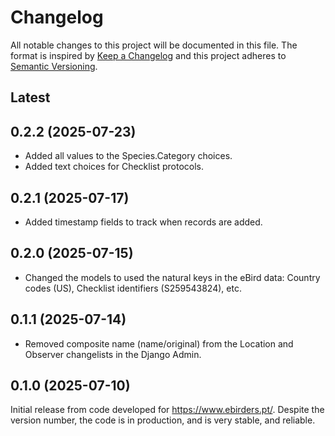 # Changelog

All notable changes to this project will be documented in this file.
The format is inspired by [Keep a Changelog](https://keepachangelog.com/en/1.0.0/)
and this project adheres to [Semantic Versioning](https://semver.org/spec/v2.0.0.html).

## Latest

## 0.2.2 (2025-07-23)

- Added all values to the Species.Category choices.
- Added text choices for Checklist protocols.

## 0.2.1 (2025-07-17)

- Added timestamp fields to track when records are added.

## 0.2.0 (2025-07-15)

- Changed the models to used the natural keys in the eBird data: Country codes (US),
  Checklist identifiers (S259543824), etc.

## 0.1.1 (2025-07-14)

- Removed composite name (name/original) from the Location and Observer changelists
  in the Django Admin.

## 0.1.0 (2025-07-10)

Initial release from code developed for https://www.ebirders.pt/. Despite the
version number, the code is in production, and is very stable, and reliable.
